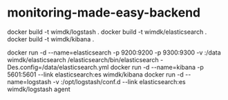 # monitoring-made-easy-backend

docker build -t wimdk/logstash .
docker build -t wimdk/elasticsearch .
docker build -t wimdk/kibana .

docker run -d --name=elasticsearch -p 9200:9200 -p 9300:9300 -v <logstash-config-dir>:/data wimdk/elasticsearch /elasticsearch/bin/elasticsearch -Des.config=/data/elasticsearch.yml
docker run -d --name=kibana -p 5601:5601 --link elasticsearch:es wimdk/kibana
docker run -d --name=logstash -v <logstash-config-dir>:/opt/logstash/conf.d --link elasticsearch:es wimdk/logstash agent
